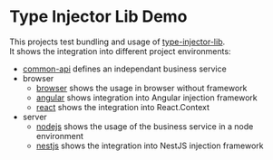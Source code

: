 # Type Injector Lib Demo
This projects test bundling and usage of [type-injector-lib](https://github.com/e-hein/type-injector-lib).  
It shows the integration into different project environments:

* [common-api](./common-api) defines an independant business service
* browser
  * [browser](./brwoser) shows the usage in browser without framework
  * [angular](./angular) shows integration into Angular injection framework
  * [react](./react-demo) shows the integration into React.Context
* server
  * [nodejs](./nodejs) shows the usage of the business service in a node environment
  * [nestjs](./nestjs) shows the integration into NestJS injection framework
